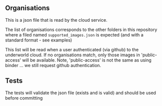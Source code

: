 ## Organisations

This is a json file that is read by the cloud service.

The list of organisations corresponds to the other folders in this repository where a filed named
`supported_images.json` is expected (and with a standard format - see examples)

This list will be read when a user authenticated (via github) to the underworld cloud. If no organisations
match, only those images in 'public-access' will be available. Note, 'public-access' is not the same as
using binder ... we still request github authentication.

## Tests

The tests will validate the json file (exists and is valid) and should be used before committing
